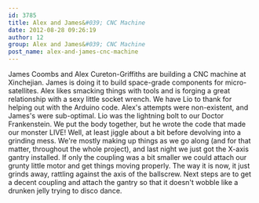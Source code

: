 ```yaml
---
id: 3785
title: Alex and James&#039; CNC Machine
date: 2012-08-28 09:26:19
author: 12
group: Alex and James&#039; CNC Machine
post_name: alex-and-james-cnc-machine
---
```


James Coombs and Alex Cureton-Griffiths are building a CNC machine at Xinchejian. James is doing it to build space-grade components for micro-satellites. Alex likes smacking things with tools and is forging a great relationship with a sexy little socket wrench. We have Lio to thank for helping out with the Arduino code. Alex's attempts were non-existent, and James's were sub-optimal. Lio was the lightning bolt to our Doctor Frankenstein. We put the body together, but he wrote the code that made our monster LIVE! Well, at least jiggle about a bit before devolving into a grinding mess. We're mostly making up things as we go along (and for that matter, throughout the whole project), and last night we just got the X-axis gantry installed. If only the coupling was a bit smaller we could attach our grunty little motor and get things moving properly. The way it is now, it just grinds away, rattling against the axis of the ballscrew. Next steps are to get a decent coupling and attach the gantry so that it doesn't wobble like a drunken jelly trying to disco dance.